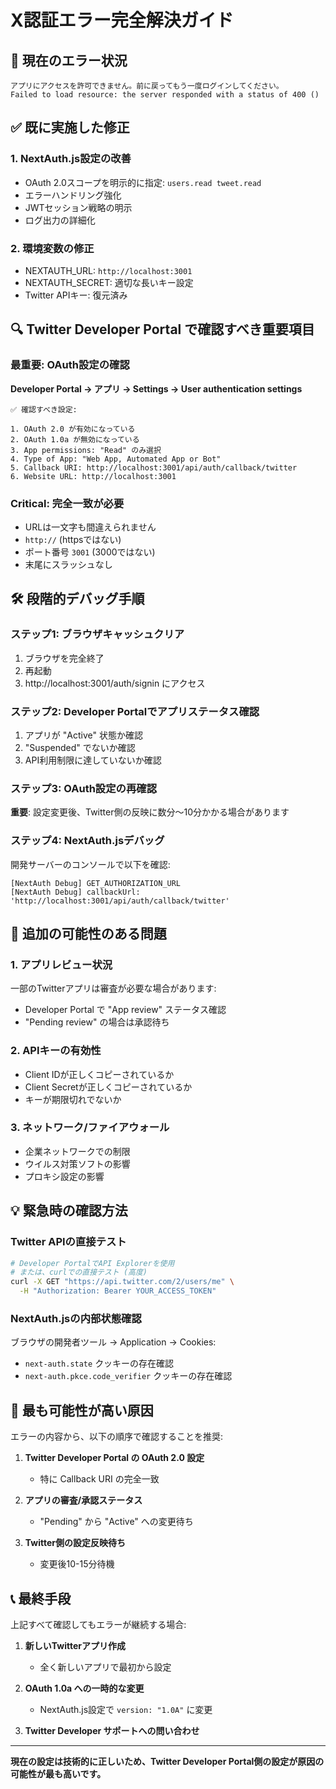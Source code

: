 # X認証エラー完全解決ガイド

## 🚨 現在のエラー状況
```
アプリにアクセスを許可できません。前に戻ってもう一度ログインしてください。
Failed to load resource: the server responded with a status of 400 ()
```

## ✅ 既に実施した修正

### 1. NextAuth.js設定の改善
- OAuth 2.0スコープを明示的に指定: `users.read tweet.read`
- エラーハンドリング強化
- JWTセッション戦略の明示
- ログ出力の詳細化

### 2. 環境変数の修正
- NEXTAUTH_URL: `http://localhost:3001`
- NEXTAUTH_SECRET: 適切な長いキー設定
- Twitter APIキー: 復元済み

## 🔍 Twitter Developer Portal で確認すべき重要項目

### **最重要**: OAuth設定の確認
**Developer Portal → アプリ → Settings → User authentication settings**

```
✅ 確認すべき設定:

1. OAuth 2.0 が有効になっている
2. OAuth 1.0a が無効になっている  
3. App permissions: "Read" のみ選択
4. Type of App: "Web App, Automated App or Bot"
5. Callback URI: http://localhost:3001/api/auth/callback/twitter
6. Website URL: http://localhost:3001
```

### **Critical**: 完全一致が必要
- URLは一文字も間違えられません
- `http://` (httpsではない)
- ポート番号 `3001` (3000ではない)
- 末尾にスラッシュなし

## 🛠️ 段階的デバッグ手順

### ステップ1: ブラウザキャッシュクリア
1. ブラウザを完全終了
2. 再起動
3. http://localhost:3001/auth/signin にアクセス

### ステップ2: Developer Portalでアプリステータス確認
1. アプリが "Active" 状態か確認
2. "Suspended" でないか確認
3. API利用制限に達していないか確認

### ステップ3: OAuth設定の再確認
**重要**: 設定変更後、Twitter側の反映に数分～10分かかる場合があります

### ステップ4: NextAuth.jsデバッグ
開発サーバーのコンソールで以下を確認:
```
[NextAuth Debug] GET_AUTHORIZATION_URL
[NextAuth Debug] callbackUrl: 'http://localhost:3001/api/auth/callback/twitter'
```

## 🔧 追加の可能性のある問題

### 1. アプリレビュー状況
一部のTwitterアプリは審査が必要な場合があります:
- Developer Portal で "App review" ステータス確認
- "Pending review" の場合は承認待ち

### 2. APIキーの有効性
- Client IDが正しくコピーされているか
- Client Secretが正しくコピーされているか  
- キーが期限切れでないか

### 3. ネットワーク/ファイアウォール
- 企業ネットワークでの制限
- ウイルス対策ソフトの影響
- プロキシ設定の影響

## 💡 緊急時の確認方法

### Twitter APIの直接テスト
```bash
# Developer PortalでAPI Explorerを使用
# または、curlでの直接テスト (高度)
curl -X GET "https://api.twitter.com/2/users/me" \
  -H "Authorization: Bearer YOUR_ACCESS_TOKEN"
```

### NextAuth.jsの内部状態確認  
ブラウザの開発者ツール → Application → Cookies:
- `next-auth.state` クッキーの存在確認
- `next-auth.pkce.code_verifier` クッキーの存在確認

## 🚨 最も可能性が高い原因

エラーの内容から、以下の順序で確認することを推奨:

1. **Twitter Developer Portal の OAuth 2.0 設定**
   - 特に Callback URI の完全一致
   
2. **アプリの審査/承認ステータス**
   - "Pending" から "Active" への変更待ち

3. **Twitter側の設定反映待ち**
   - 変更後10-15分待機

## 📞 最終手段

上記すべて確認してもエラーが継続する場合:

1. **新しいTwitterアプリ作成**
   - 全く新しいアプリで最初から設定

2. **OAuth 1.0a への一時的な変更**  
   - NextAuth.js設定で `version: "1.0A"` に変更

3. **Twitter Developer サポートへの問い合わせ**

---

**現在の設定は技術的に正しいため、Twitter Developer Portal側の設定が原因の可能性が最も高いです。**